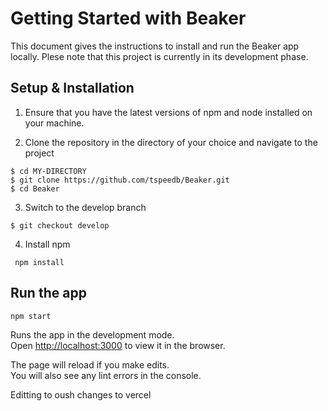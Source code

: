 # Getting Started with Beaker 

This document gives the instructions to install and run the Beaker app locally.
Plese note that this project is currently in its development phase. 

##  Setup & Installation

1. Ensure that you have the latest versions of npm and node installed on your machine. 

2. Clone the repository in the directory of your choice and navigate to the project
```
$ cd MY-DIRECTORY
$ git clone https://github.com/tspeedb/Beaker.git
$ cd Beaker
```

3. Switch to the develop branch 

``` 
$ git checkout develop
```

4. Install npm

```
 npm install
```

## Run the app

```npm start```

Runs the app in the development mode.\
Open [http://localhost:3000](http://localhost:3000) to view it in the browser.

The page will reload if you make edits.\
You will also see any lint errors in the console.

Editting to oush changes to vercel
